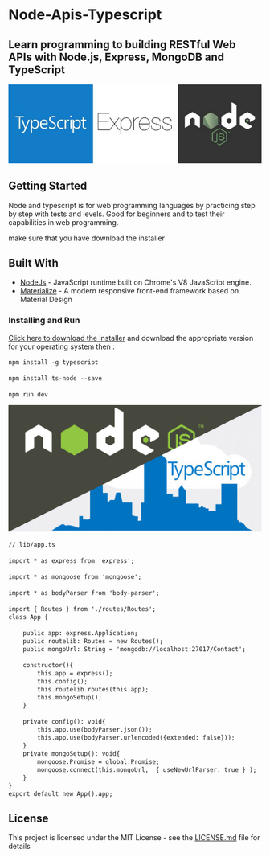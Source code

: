 # Node-Apis-Typescript

## Learn programming to building RESTful Web APIs with Node.js, Express, MongoDB and TypeScript
![Node-api-typescript](img/01.jpeg)

## Getting Started

Node and typescript is for web programming languages by practicing step by step with tests and levels. Good for beginners and to test their capabilities in web programming.

make sure that you have download the installer
## Built With

* [NodeJs](https://nodejs.org/en/docs/) - JavaScript runtime built on Chrome's V8 JavaScript engine. 
* [Materialize](http://materializecss.com/getting-started.html) - A modern responsive front-end framework based on Material Design

### Installing and Run

   [Click here to download the installer](https://github.com/savalone47/Node-api-typescritp/)
   and download the appropriate version for your operating system then :

```
npm install -g typescript

npm install ts-node --save

npm run dev
```

![Node-api-typescript](img/02.jpeg)

`````
// lib/app.ts

import * as express from 'express';

import * as mongoose from 'mongoose';

import * as bodyParser from 'body-parser';

import { Routes } from './routes/Routes';
class App {

    public app: express.Application;
    public routelib: Routes = new Routes();
    public mongoUrl: String = 'mongodb://localhost:27017/Contact';

    constructor(){
        this.app = express();
        this.config();
        this.routelib.routes(this.app);
        this.mongoSetup();
    }

    private config(): void{
        this.app.use(bodyParser.json());
        this.app.use(bodyParser.urlencoded({extended: false}));
    }
    private mongoSetup(): void{   
        mongoose.Promise = global.Promise;
        mongoose.connect(this.mongoUrl,  { useNewUrlParser: true } );
    }
}
export default new App().app;
`````

## License

This project is licensed under the MIT License - see the [LICENSE.md](LICENSE.md) file for details